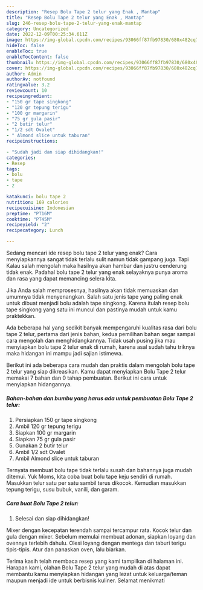 ```yaml
---
description: "Resep Bolu Tape 2 telur yang Enak , Mantap"
title: "Resep Bolu Tape 2 telur yang Enak , Mantap"
slug: 246-resep-bolu-tape-2-telur-yang-enak-mantap
category: Uncategorized
date: 2022-12-09T00:25:34.611Z
image: https://img-global.cpcdn.com/recipes/93066ff87fb97830/680x482cq70/bolu-tape-2-telur-foto-resep-utama.jpg
hideToc: false
enableToc: true
enableTocContent: false
thumbnail: https://img-global.cpcdn.com/recipes/93066ff87fb97830/680x482cq70/bolu-tape-2-telur-foto-resep-utama.jpg
cover: https://img-global.cpcdn.com/recipes/93066ff87fb97830/680x482cq70/bolu-tape-2-telur-foto-resep-utama.jpg
author: Admin
authorAv: notfound
ratingvalue: 3.2
reviewcount: 10
recipeingredient:
- "150 gr tape singkong"
- "120 gr tepung terigu"
- "100 gr margarin"
- "75 gr gula pasir"
- "2 butir telur"
- "1/2 sdt Ovalet"
- " Almond slice untuk taburan"
recipeinstructions:

- "Sudah jadi dan siap dihidangkan!"
categories:
- Resep
tags:
- bolu
- tape
- 2

katakunci: bolu tape 2 
nutrition: 169 calories
recipecuisine: Indonesian
preptime: "PT16M"
cooktime: "PT45M"
recipeyield: "2"
recipecategory: Lunch

---
```



Sedang mencari ide resep bolu tape 2 telur yang enak? Cara menyiapkannya sangat tidak terlalu sulit namun tidak gampang juga. Tapi Kalau salah mengolah maka hasilnya akan hambar dan justru cenderung tidak enak. Padahal bolu tape 2 telur yang enak selayaknya punya aroma dan rasa yang dapat memancing selera kita.


Jika Anda salah memprosesnya, hasilnya akan tidak memuaskan dan umumnya tidak menyenangkan. Salah satu jenis tape yang paling enak untuk dibuat menjadi bolu adalah tape singkong. Karena itulah resep bolu tape singkong yang satu ini muncul dan pastinya mudah untuk kamu praktekkan.

Ada beberapa hal yang sedikit banyak mempengaruhi kualitas rasa dari bolu tape 2 telur, pertama dari jenis bahan, kedua pemilihan bahan segar sampai cara mengolah dan menghidangkannya. Tidak usah pusing jika mau menyiapkan bolu tape 2 telur enak di rumah, karena asal sudah tahu triknya maka hidangan ini mampu jadi sajian istimewa.


Berikut ini ada beberapa cara mudah dan praktis dalam mengolah bolu tape 2 telur yang siap dikreasikan. Kamu dapat menyiapkan Bolu Tape 2 telur memakai 7 bahan dan 0 tahap pembuatan. Berikut ini cara untuk menyiapkan hidangannya.

<!--inarticleads1-->

##### Bahan-bahan dan bumbu yang harus ada untuk pembuatan Bolu Tape 2 telur:

1. Persiapkan 150 gr tape singkong
1. Ambil 120 gr tepung terigu
1. Siapkan 100 gr margarin
1. Siapkan 75 gr gula pasir
1. Gunakan 2 butir telur
1. Ambil 1/2 sdt Ovalet
1. Ambil  Almond slice untuk taburan


Ternyata membuat bolu tape tidak terlalu susah dan bahannya juga mudah ditemui. Yuk Moms, kita coba buat bolu tape keju sendiri di rumah. Masukkan telur satu per satu sambil terus dikocok. Kemudian masukkan tepung terigu, susu bubuk, vanili, dan garam. 

<!--inarticleads2-->

##### Cara buat Bolu Tape 2 telur:


1. Selesai dan siap dihidangkan!

Mixer dengan kecepatan terendah sampai tercampur rata. Kocok telur dan gula dengan mixer. Sebelum memulai membuat adonan, siapkan loyang dan ovennya terlebih dahulu. Olesi loyang dengan mentega dan taburi terigu tipis-tipis. Atur dan panaskan oven, lalu biarkan. 

Terima kasih telah membaca resep yang kami tampilkan di halaman ini. Harapan kami, olahan Bolu Tape 2 telur yang mudah di atas dapat membantu kamu menyiapkan hidangan yang lezat untuk keluarga/teman maupun menjadi ide untuk berbisnis kuliner. Selamat menikmati
